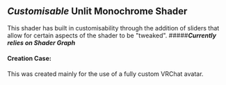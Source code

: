 ## *Customisable* Unlit Monochrome Shader
This shader has built in customisability through the addition of sliders that allow for certain aspects of the shader to be "tweaked". 
#####***Currently relies on Shader Graph***
#### Creation Case:
This was created mainly for the use of a fully custom VRChat avatar. 

